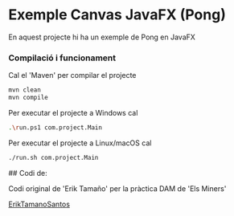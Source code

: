 # Exemple Canvas JavaFX (Pong) #

En aquest projecte hi ha un exemple de Pong en JavaFX

### Compilació i funcionament ###

Cal el 'Maven' per compilar el projecte
```bash
mvn clean
mvn compile
```

Per executar el projecte a Windows cal
```bash
.\run.ps1 com.project.Main
```

Per executar el projecte a Linux/macOS cal
```bash
./run.sh com.project.Main
```

## Codi de:

Codi original de 'Erik Tamaño' per la pràctica DAM de 'Els Miners'

[ErikTamanoSantos](https://github.com/ErikTamanoSantos)
